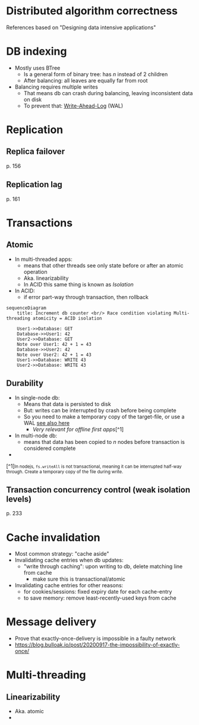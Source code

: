 # Distributed algorithm correctness

References based on "Designing data intensive applications"

# DB indexing

-   Mostly uses BTree
    -   Is a general form of binary tree: has $n$ instead of 2 children
    -   After balancing: all leaves are equally far from root
-   Balancing requires multiple writes
    -   That means db can crash during balancing, leaving inconsistent data on disk
    -   To prevent that: [Write-Ahead-Log](#durability) (WAL)

# Replication

## Replica failover

p. 156

## Replication lag

p. 161

# Transactions

## Atomic

-   In multi-threaded apps:
    -   means that other threads see only state before or after an atomic operation
    -   Aka. linearizability
    -   In ACID this same thing is known as _Isolation_
-   In ACID:
    -   if error part-way through transaction, then rollback

```mermaid
sequenceDiagram
    title: Increment db counter <br/> Race condition violating Multi-threading atomicity = ACID isolation

    User1->>Database: GET
    Database->>User1: 42
    User2->>Database: GET
    Note over User1: 42 + 1 = 43
    Database->>User2: 42
    Note over User2: 42 + 1 = 43
    User1->>Database: WRITE 43
    User2->>Database: WRITE 43
```

## Durability

-   In single-node db:
    -   Means that data is persisted to disk
    -   But: writes can be interrupted by crash before being complete
    -   So you need to make a temporary copy of the target-file, or use a WAL [see also here](#db-indexing)
        -   _Very relevant for offline first apps_[^1]
-   In multi-node db:
    -   means that data has been copied to $n$ nodes before transaction is considered complete
-

[^1]<small>In nodejs, `fs.writeAll` is not transactional, meaning it can be interrupted half-way through. Create a temporary copy of the file during write.</small>

## Transaction concurrency control (weak isolation levels)

p. 233

# Cache invalidation

-   Most common strategy: "cache aside"
-   Invalidating cache entries when db updates:
    -   "write through caching": upon writing to db, delete matching line from cache
        -   make sure this is transactional/atomic
-   Invalidating cache entries for other reasons:
    -   for cookies/sessions: fixed expiry date for each cache-entry
    -   to save memory: remove least-recently-used keys from cache

# Message delivery

-   Prove that exactly-once-delivery is impossible in a faulty network
-   https://blog.bulloak.io/post/20200917-the-impossibility-of-exactly-once/

# Multi-threading

## Linearizability

-   Aka. atomic
-
